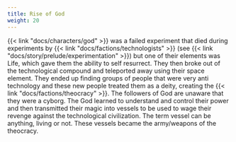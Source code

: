 ```yaml
---
title: Rise of God
weight: 20
---
```


{{< link "docs/characters/god" >}} was a failed experiment that died during experiments by {{< link "docs/factions/technologists" >}} (see {{< link "docs/story/prelude/experimentation" >}}) but one of their elements was Life, which gave them the ability to self resurrect.
They then broke out of the technological compound and teleported away using their space element.
They ended up finding groups of people that were very anti technology and these new people treated them as a deity, creating the {{< link "docs/factions/theocracy" >}}.
The followers of God are unaware that they were a cyborg.
The God learned to understand and control their power and then transmitted their magic into vessels to be used to wage their revenge against the technological civilization.
The term vessel can be anything, living or not.
These vessels became the army/weapons of the theocracy.
